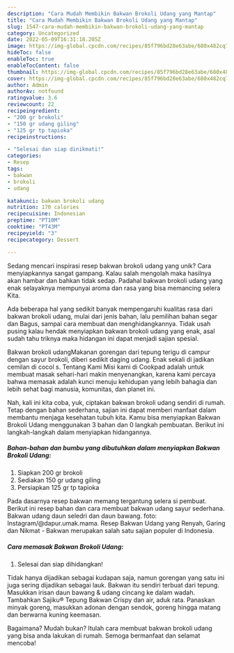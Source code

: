 ```yaml
---
description: "Cara Mudah Membikin Bakwan Brokoli Udang yang Mantap"
title: "Cara Mudah Membikin Bakwan Brokoli Udang yang Mantap"
slug: 1547-cara-mudah-membikin-bakwan-brokoli-udang-yang-mantap
category: Uncategorized
date: 2022-05-09T16:31:18.205Z
image: https://img-global.cpcdn.com/recipes/85f796bd28e63abe/680x482cq70/bakwan-brokoli-udang-foto-resep-utama.jpg
hideToc: false
enableToc: true
enableTocContent: false
thumbnail: https://img-global.cpcdn.com/recipes/85f796bd28e63abe/680x482cq70/bakwan-brokoli-udang-foto-resep-utama.jpg
cover: https://img-global.cpcdn.com/recipes/85f796bd28e63abe/680x482cq70/bakwan-brokoli-udang-foto-resep-utama.jpg
author: Admin
authorAv: notfound
ratingvalue: 3.6
reviewcount: 22
recipeingredient:
- "200 gr brokoli"
- "150 gr udang giling"
- "125 gr tp tapioka"
recipeinstructions:

- "Selesai dan siap dinikmati!"
categories:
- Resep
tags:
- bakwan
- brokoli
- udang

katakunci: bakwan brokoli udang 
nutrition: 170 calories
recipecuisine: Indonesian
preptime: "PT10M"
cooktime: "PT43M"
recipeyield: "3"
recipecategory: Dessert

---
```





Sedang mencari inspirasi resep bakwan brokoli udang yang unik? Cara menyiapkannya sangat gampang. Kalau salah mengolah maka hasilnya akan hambar dan bahkan tidak sedap. Padahal bakwan brokoli udang yang enak selayaknya mempunyai aroma dan rasa yang bisa memancing selera Kita.





Ada beberapa hal yang sedikit banyak mempengaruhi kualitas rasa dari bakwan brokoli udang, mulai dari jenis bahan, lalu pemilihan bahan segar dan Bagus, sampai cara membuat dan menghidangkannya. Tidak usah pusing kalau hendak menyiapkan bakwan brokoli udang yang enak,      asal sudah tahu triknya maka hidangan ini dapat menjadi sajian spesial.














Bakwan brokoli udangMakanan gorengan dari tepung terigu di campur dengan sayur brokoli, diberi sedikit daging udang. Enak sekali di jadikan cemilan di cocol s. Tentang Kami Misi kami di Cookpad adalah untuk membuat masak sehari-hari makin menyenangkan, karena kami percaya bahwa memasak adalah kunci menuju kehidupan yang lebih bahagia dan lebih sehat bagi manusia, komunitas, dan planet ini.






Nah, kali ini kita coba, yuk, ciptakan bakwan brokoli udang sendiri di rumah. Tetap dengan bahan sederhana, sajian ini dapat memberi manfaat dalam membantu menjaga kesehatan tubuh kita. Kamu bisa menyiapkan Bakwan Brokoli Udang menggunakan 3 bahan dan 0 langkah pembuatan. Berikut ini langkah-langkah dalam menyiapkan hidangannya.

<!--inarticleads1-->

##### Bahan-bahan dan bumbu yang dibutuhkan dalam menyiapkan Bakwan Brokoli Udang:

1. Siapkan 200 gr brokoli
1. Sediakan 150 gr udang giling
1. Persiapkan 125 gr tp tapioka


Pada dasarnya resep bakwan memang tergantung selera si pembuat. Berikut ini resep bahan dan cara membuat bakwan udang sayur sederhana. Bakwan udang daun seledri dan daun bawang. foto: Instagram/@dapur.umak.mama. Resep Bakwan Udang yang Renyah, Garing dan Nikmat - Bakwan merupakan salah satu sajian populer di Indonesia. 

<!--inarticleads2-->

##### Cara memasak Bakwan Brokoli Udang:


1. Selesai dan siap dihidangkan!

Tidak hanya dijadikan sebagai kudapan saja, namun gorengan yang satu ini juga sering dijadikan sebagai lauk. Bakwan itu sendiri terbuat dari tepung. Masukkan irisan daun bawang &amp; udang cincang ke dalam wadah. Tambahkan Sajiku® Tepung Bakwan Crispy dan air, aduk rata. Panaskan minyak goreng, masukkan adonan dengan sendok, goreng hingga matang dan berwarna kuning keemasan. 

Bagaimana? Mudah bukan? Itulah cara membuat bakwan brokoli udang yang bisa anda lakukan di rumah. Semoga bermanfaat dan selamat mencoba!
